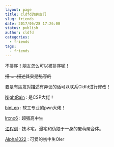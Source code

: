 ```yaml
---
layout: page
title: cldfd的朋友们
slug: friends
date: 2017/06/28 17:26:00
status: publish
author: cldfd
categories: 
  - friends
tags: 
  - friends
---
```


不排序！朋友怎么可以被排序呢！

<del>描……描述其实是乱写的</del>

要是有朋友对描述有异议的话可以联系Cldfd进行修改！

[NightRain](https://rainx.top/) : 是CSP大佬！

[binLep](https://binlep.github.io/) : 软工专业的pwn大佬！

[lrcno6](https://lrcno6.github.io/) : 超强高中生

[江程训](https://censujiang.com) : 技术宅，漫宅和伪娘于一身的废萌聚合体。

[Alpha1022](https://www.alpha1022.me) : 可爱的初中生OIer

